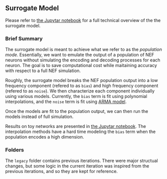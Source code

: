 ## Surrogate Model ##

Please refer to [the Jupytar notebook](https://github.com/nengo/nengo_extras/blob/surrogate_model/surrogate_model/surrogate_model_overview.ipynb) for a full technical overview of the the surrogate model.

### Brief Summary ###

The surrogate model is meant to achieve what we refer to as the *population mode*. Essentially, we want to emulate the output of a population of NEF neurons without simulating the encoding and decoding processes for each neuron. The goal is to save computational cost while maitaining accuracy with respect to a full NEF simulation. 

Roughly, the surrogate model breaks the NEF population output into a low frequency component (refered to as `bias`) and high frequency component (refered to as `noise`). We then characterize each component individually using various models. Currently, the `bias` term is fit using polynomial interpolations, and the `noise` term is fit using [ARMA model](https://en.wikipedia.org/wiki/Autoregressive%E2%80%93moving-average_model).

Once the models are fit to the population output, we can then run the models instead of full simulation.

Results on toy networks are presented in [the Jupytar notebook](https://github.com/nengo/nengo_extras/blob/surrogate_model/surrogate_model/surrogate_model_overview.ipynb). The interpolation methods have a hard time modeling the `bias` term when the population encodes a high dimension.

### Folders ###

The `legacy` folder contains previous iterations. There were major structual changes, but some logic in the current iteration was inspired from the previous iterations, and so they are kept for reference. 
